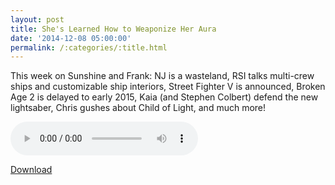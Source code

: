 ```yaml
---
layout: post
title: She's Learned How to Weaponize Her Aura
date: '2014-12-08 05:00:00'
permalink: /:categories/:title.html
---
```


This week on Sunshine and Frank: NJ is a wasteland, RSI talks multi-crew ships and customizable ship interiors, Street Fighter V is announced, Broken Age 2 is delayed to early 2015, Kaia (and Stephen Colbert) defend the new lightsaber, Chris gushes about Child of Light, and much more!

<audio controls>
  <source src="http://files.podcast.geeksinprogress.com/files/podcasts/1/s01e25_WeaponizedHerAura.mp3" 	type="audio/mpeg">
</audio>

[Download](http://files.podcast.geeksinprogress.com/files/podcasts/1/s01e25_WeaponizedHerAura.mp3)
